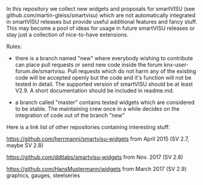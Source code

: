 In this repository we collect new widgets and proposals for smartVISU (see github.com/martin-gleiss/smartvisu)
which are not automatically integrated in smartVISU releases but provide useful additional features and fancy stuff.
This may become a pool of ideas for usage in future smartVISU releases or stay just a collection of nice-to-have extensions.

Rules:
- there is a branch named "new" where everybody wishing to contribute can place pull requests or send new code inside the 
  forum knx-user-forum.de/smartvisu. Pull requests which do not harm any of the existing code will be accepted openly but the code and it's function will not be tested in detail. The supported version of smartVISU should be at least V2.9. A short documentation should be included in readme.md.
  
- a branch called "master" contains tested widgets which are considered to be stable. The maintaining crew once in a while decides on the integration of code out of the branch "new"

Here is a link list of other repositories containing interesting stuff:

https://github.com/herrmannj/smartvisu-widgets from April 2015 (SV 2.7, maybe SV 2.8)

https://github.com/ddtlabs/smartvisu-widgets from Nov. 2017 (SV 2.8)

https://github.com/HansMustermann/widgets from March 2017 (SV 2.9) graphics, gauges, steelseries
